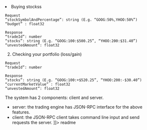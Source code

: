 <snippet>
  <content><![CDATA[
###Stock Market
It is a virtual stock trading system for whoever wants to learn how to invest in stocks.
The system uses real-time pricing via Yahoo finance API and supports USD currency only. 
## Feautres
The system has two features:

1. Buying stockss
```
Request
“stockSymbolAndPercentage”: string (E.g. “GOOG:50%,YHOO:50%”)
“budget” : float32
```
```
Response
“tradeId”: number
“stocks”: string (E.g. “GOOG:100:$500.25”, “YHOO:200:$31.40”)
“unvestedAmount”: float32
```
2. Checking your portfolio (loss/gain)
```
Request
“tradeId”: number
```
```
Response
“stocks”: string (E.g. “GOOG:100:+$520.25”, “YHOO:200:-$30.40”)
“currentMarketValue” : float32
“unvestedAmount”: float32
```
The system has 2 components: client and server.
* server: the trading engine has JSON-RPC interface for the above features.
* client: the JSON-RPC client takes command line input and send requests the server.
]]></content>
  <tabTrigger>readme</tabTrigger>
</snippet>

